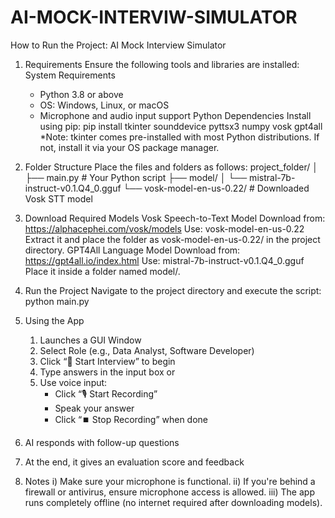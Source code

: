 # AI-MOCK-INTERVIW-SIMULATOR
How to Run the Project: AI Mock Interview Simulator

1. Requirements
    Ensure the following tools and libraries are installed:
    System Requirements
    - Python 3.8 or above
    - OS: Windows, Linux, or macOS
    - Microphone and audio input support
  Python Dependencies
    Install using pip:
    pip install tkinter sounddevice pyttsx3 numpy vosk gpt4all
    *Note: tkinter comes pre-installed with most Python distributions. If not, install it via your OS package manager.
2. Folder Structure
    Place the files and folders as follows:
    project_folder/
    │
    ├── main.py                        # Your Python script
    ├── model/
    │   └── mistral-7b-instruct-v0.1.Q4_0.gguf
    └── vosk-model-en-us-0.22/         # Downloaded Vosk STT model

3. Download Required Models
    Vosk Speech-to-Text Model
    Download from: https://alphacephei.com/vosk/models
    Use: vosk-model-en-us-0.22
    Extract it and place the folder as vosk-model-en-us-0.22/ in the project directory.
  GPT4All Language Model
    Download from: https://gpt4all.io/index.html
    Use: mistral-7b-instruct-v0.1.Q4_0.gguf
    Place it inside a folder named model/.

4. Run the Project
    Navigate to the project directory and execute the script: 
    python main.py

5. Using the App
    1. Launches a GUI Window
    2. Select Role (e.g., Data Analyst, Software Developer)
    3. Click “🎤 Start Interview” to begin
    4. Type answers in the input box or
    5. Use voice input:
       - Click “🎙️ Start Recording”
       - Speak your answer
       - Click “⏹️ Stop Recording” when done
6. AI responds with follow-up questions
7. At the end, it gives an evaluation score and feedback

6. Notes
    i) Make sure your microphone is functional.
    ii) If you're behind a firewall or antivirus, ensure microphone access is allowed.
    iii)  The app runs completely offline (no internet required after downloading models).
